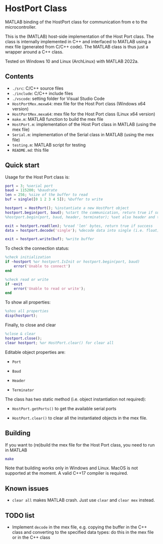 # HostPort Class

MATLAB binding of the HostPort class for communication from e to the microcontroller.

This is the (MATLAB) host-side implementation of the Host Port class. The class is internally implemented in C++ and interfaced to MATLAB using a mex file (generated from C/C++ code). The MATLAB class is thus just a wrapper around a C++ class.

Tested on Windows 10 and Linux (ArchLinux) with MATLAB 2022a.

## Contents

* `./src`: C/C++ source files
* `./include`: C/C++ include files
* `./vscode`: setting folder for Visual Studio Code
* `HostPortMex.mexw64`: mex file for the Host Port class (Windows x64 version)
* `HostPortMex.mexa64`: mex file for the Host Port class (Linux x64 version)
* `make.m`: MATLAB function to build the mex file
* `HostPort.m`: implementation of the Host Port class in MATLAB (using the mex file)
* `Serial.m`: implementation of the Serial class in MATLAB (using the mex file)
* `testing.m`: MATLAB script for testing
* `README.md`: this file

## Quick start

Usage for the Host Port class is:

```matlab
port = 3; %serial port
baud = 115200; %baudrate
len = 256; %size of the buffer to read
buf = single([0 1 2 3 4 5]); %buffer to write

hostport = HostPort(); %instantiate a new HostPort object
hostport.begin(port, baud); %start the communication, return true if success
%hostport.begin(port, baud, header, terminator); %set also header and terminator

exit = hostport.read(len); %read 'len' bytes, return true if success
data = hostport.decode('single'); %decode data into single (i.e. float)

exit = hostport.write(buf); %write buffer
```

To check the connection status:

```matlab
%check initialization
if ~hostport %or hostport.IsInit or hostport.begin(port, baud)
    error('Unable to connect')
end

%check read or write
if ~exit
    error('Unable to read or write');
end
```

To show all properties:

```matlab
%shos all properties
disp(hostport);
```

Finally, to close and clear

```matlab
%close & clear
hostport.close();
clear hostport; %or HostPort.clear() for clear all
```

Editable object properties are:

* `Port`

* `Baud`

* `Header`

* `Terminator`

The class has two static method (i.e. object instantiation not required):

* `HostPort.getPorts()` to get the available serial ports

* `HostPort.clear()` to clear all the instantiated objects in the mex file.

## Building

If you want to (re)build the mex file for the Host Port class, you need to run in MATLAB

```matlab
make
```

Note that building works only in Windows and Linux. MacOS is not supported at the moment. A valid C++17 compiler is required.

## Known issues

* `clear all` makes MATLAB crash. Just use `clear` and `clear mex` instead.

## TODO list

* Implement `decode` in the mex file, e.g. copying the buffer in the C++ class and converting to the specified data types: do this in the mex file or in the C++ class
